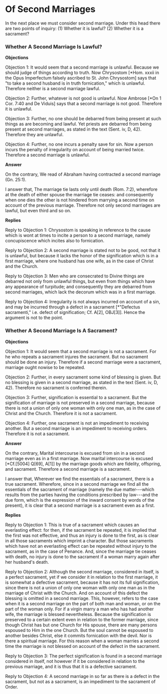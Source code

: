 # Of Second Marriages

In the next place we must consider second marriage. Under this head there are two points of inquiry:
(1) Whether it is lawful?
(2) Whether it is a sacrament?
### Whether A Second Marriage Is Lawful?

**Objections**

Objection 1: It would seem that a second marriage is unlawful. Because we should judge of things according to truth. Now Chrysostom [*Hom. xxxii in the Opus Imperfectum falsely ascribed to St. John Chrysostom] says that "to take a second husband is in truth fornication," which is unlawful. Therefore neither is a second marriage lawful.

Objection 2: Further, whatever is not good is unlawful. Now Ambrose [*On 1 Cor. 7:40 and De Viduis] says that a second marriage is not good. Therefore it is unlawful.

Objection 3: Further, no one should be debarred from being present at such things as are becoming and lawful. Yet priests are debarred from being present at second marriages, as stated in the text (Sent. iv, D, 42). Therefore they are unlawful.

Objection 4: Further, no one incurs a penalty save for sin. Now a person incurs the penalty of irregularity on account of being married twice. Therefore a second marriage is unlawful.

**Answer**

On the contrary, We read of Abraham having contracted a second marriage (Gn. 25:1).

I answer that, The marriage tie lasts only until death (Rom. 7:2), wherefore at the death of either spouse the marriage tie ceases: and consequently when one dies the other is not hindered from marrying a second time on account of the previous marriage. Therefore not only second marriages are lawful, but even third and so on.

**Replies**

Reply to Objection 1: Chrysostom is speaking in reference to the cause which is wont at times to incite a person to a second marriage, namely concupiscence which incites also to fornication.

Reply to Objection 2: A second marriage is stated not to be good, not that it is unlawful, but because it lacks the honor of the signification which is in a first marriage, where one husband has one wife, as in the case of Christ and the Church.

Reply to Objection 3: Men who are consecrated to Divine things are debarred not only from unlawful things, but even from things which have any appearance of turpitude; and consequently they are debarred from second marriages, which lack the decorum which was in a first marriage.

Reply to Objection 4: Irregularity is not always incurred on account of a sin, and may be incurred through a defect in a sacrament [*"Defectus sacramenti," i.e. defect of signification; Cf. A[2], OBJ[3]]. Hence the argument is not to the point.
### Whether A Second Marriage Is A Sacrament?

**Objections**

Objection 1: It would seem that a second marriage is not a sacrament. For he who repeats a sacrament injures the sacrament. But no sacrament should be done an injury. Therefore if a second marriage were a sacrament, marriage ought nowise to be repeated.

Objection 2: Further, in every sacrament some kind of blessing is given. But no blessing is given in a second marriage, as stated in the text (Sent. iv, D, 42). Therefore no sacrament is conferred therein.

Objection 3: Further, signification is essential to a sacrament. But the signification of marriage is not preserved in a second marriage, because there is not a union of only one woman with only one man, as in the case of Christ and the Church. Therefore it is not a sacrament.

Objection 4: Further, one sacrament is not an impediment to receiving another. But a second marriage is an impediment to receiving orders. Therefore it is not a sacrament.

**Answer**

On the contrary, Marital intercourse is excused from sin in a second marriage even as in a first marriage. Now marital intercourse is excused [*Cf.[5004] Q[69], A[1]] by the marriage goods which are fidelity, offspring, and sacrament. Therefore a second marriage is a sacrament.

I answer that, Wherever we find the essentials of a sacrament, there is a true sacrament. Wherefore, since in a second marriage we find all the essentials of the sacrament of marriage (namely the due matter---which results from the parties having the conditions prescribed by law---and the due form, which is the expression of the inward consent by words of the present), it is clear that a second marriage is a sacrament even as a first.

**Replies**

Reply to Objection 1: This is true of a sacrament which causes an everlasting effect: for then, if the sacrament be repeated, it is implied that the first was not effective, and thus an injury is done to the first, as is clear in all those sacraments which imprint a character. But those sacraments which have not an everlasting effect can be repeated without injury to the sacrament, as in the case of Penance. And, since the marriage tie ceases with death, no injury is done to the sacrament if a woman marry again after her husband's death.

Reply to Objection 2: Although the second marriage, considered in itself, is a perfect sacrament, yet if we consider it in relation to the first marriage, it is somewhat a defective sacrament, because it has not its full signification, since there is not a union of only one woman with only one man as in the marriage of Christ with the Church. And on account of this defect the blessing is omitted in a second marriage. This, however, refers to the case when it is a second marriage on the part of both man and woman, or on the part of the woman only. For if a virgin marry a man who has had another wife, the marriage is blessed nevertheless. Because the signification is preserved to a certain extent even in relation to the former marriage, since though Christ has but one Church for His spouse, there are many persons espoused to Him in the one Church. But the soul cannot be espoused to another besides Christ, else it commits fornication with the devil. Nor is there a spiritual marriage. For this reason when a woman marries a second time the marriage is not blessed on account of the defect in the sacrament.

Reply to Objection 3: The perfect signification is found in a second marriage considered in itself, not however if it be considered in relation to the previous marriage, and it is thus that it is a defective sacrament.

Reply to Objection 4: A second marriage in so far as there is a defect in the sacrament, but not as a sacrament, is an impediment to the sacrament of Order.
